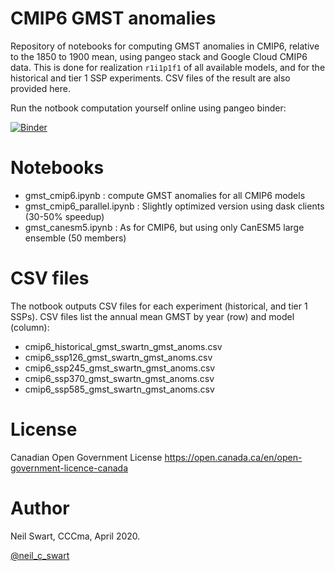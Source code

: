 # CMIP6 GMST anomalies

Repository of notebooks for computing GMST anomalies in CMIP6, relative to the 1850 to 1900 mean, using pangeo stack and Google Cloud CMIP6 data. This is done for realization `r1i1p1f1` of all available models, and for the historical and tier 1 SSP experiments. CSV files of the result are also provided here.

Run the notbook computation yourself online using pangeo binder:

[![Binder](https://binder.pangeo.io/badge_logo.svg)](https://binder.pangeo.io/v2/gh/swartn/cmip6-gmst-anoms.git/master?filepath=gmst_cmip6.ipynb)

# Notebooks
- gmst_cmip6.ipynb : compute GMST anomalies for all CMIP6 models
- gmst_cmip6_parallel.ipynb : Slightly optimized version using dask clients (30-50% speedup)
- gmst_canesm5.ipynb : As for CMIP6, but using only CanESM5 large ensemble (50 members)

# CSV files
The notbook outputs CSV files for each experiment (historical, and tier 1 SSPs). CSV files list the annual mean GMST by year (row) and model (column):

- cmip6_historical_gmst_swartn_gmst_anoms.csv
- cmip6_ssp126_gmst_swartn_gmst_anoms.csv
- cmip6_ssp245_gmst_swartn_gmst_anoms.csv
- cmip6_ssp370_gmst_swartn_gmst_anoms.csv
- cmip6_ssp585_gmst_swartn_gmst_anoms.csv


# License
Canadian Open Government License 
https://open.canada.ca/en/open-government-licence-canada

# Author
Neil Swart, CCCma, April 2020.

[@neil_c_swart](https://twitter.com/Neil_C_Swart)

